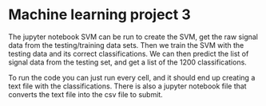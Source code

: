 # Machine learning project 3

The jupyter notebook SVM can be run to create the SVM, get the raw
signal data from the testing/training data sets. 
Then we train the SVM with the testing data and its correct
classifications. We can then predict the list of signal data 
from the testing set, and get a list of the 1200 classifications.

To run the code you can just run every cell, and it should end 
up creating a text file with the classifications. There is also a 
jupyter notebook file that converts the text file into the csv file 
to submit.